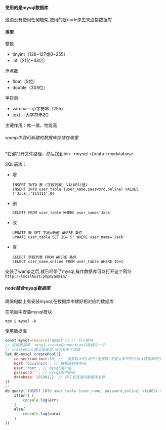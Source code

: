 





##### 

#### 使用的是mysql数据库

这边没有使用任何框架,使用的是node原生来连接数据库

#### 类型

整数

- tinyint（128~127或0~255）
- int（21亿~43亿）

浮点数

- float（8位）
- double（308位）

字符串

- varchar--小字符串（255）
- text --大字符串2G

主键作用：唯一值，性能高

###### wamp中我们新建的数据库存储在哪里

*右键打开文件路径，然后找到bin-->mysql->()data->mydatabase



SQL语法：

- 增

  ```
  INSERT INTO 表 (字段列表) VALUES(值)
  INSERT INTO user_table (user_name,password,online) VALUES ('Jack','111111',0)
  
  ```

- 删

  ```
  DELETE FROM user_table WHERE user_name='Jack'
  ```

- 改

  ```
  UPDATE 表 SET 字段=新值 WHERE 条件
  UPDATE user_table SET ID='5' WHERE user_name='Jack'
  ```

- 查

  ```
  SELECT 字段列表 FROM WHERE 条件
  SELECT user_name,online FROM user_table WHERE ID=1
  ```

安装了wamp之后,就已经带了mysql,操作数据库可以打开这个网址`http://localhost/phpmyadmin/`

##### node结合mysql数据库

确保电脑上有安装mysql,在数据库中建好相对应的数据库

在项目中安装mysql模块

```
npm i mysql -D 
```

使用数据库

```javascript
const mysql=require('mysql'); // 引入模块
// 连接数据库  mysql.createConnection只能建立一个
// createPool建立连接池,可以有多个连接
let db=mysql.createPool({
    connectionLimit:10, //  设置最大的(用户)连接数,不能太多不然会加大数据库的压力
    host:'localhost', // 数据库的主机名
    user:'root', // mysql用户名
    password:'', // mysql用户密码
    database:'20190122' // 用于此连接的数据库名称
})
// 
db.query(`INSERT INTO user_table (user_name, password,online) VALUES('${username}', '${password}',0)`,(err,data)=>{
    if(err) {
        console.log(err)
    }
    else{
        console.log(data)
    }
})
```



